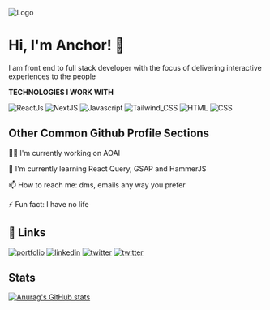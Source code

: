 
![Logo](https://res.cloudinary.com/dmoxrn44i/image/upload/v1669989181/portfolio/Anchan_two_tone_orange_painting_of_a_lofi_japanese_koi_fish_pon_a3098625-d8c3-45e0-8048-ab48db45fb37_upscayl_4x_realesrgan-x4plus-anime_ayzaqb.png)

# Hi, I'm Anchor! 👋

I am front end to full stack developer with the focus of delivering interactive experiences to the people

**TECHNOLOGIES I WORK WITH**

![ReactJs](https://img.shields.io/badge/-React-blue?style=for-the-badge&logo=react)
![NextJS](https://img.shields.io/badge/-Next.Js-black?style=for-the-badge&logo=nextdotjs)
![Javascript](https://img.shields.io/badge/-Javascript-ffb400?style=for-the-badge&logo=javascript&logoColor=ffff3f)
![Tailwind_CSS](https://img.shields.io/badge/Tailwind_CSS-38B2AC?style=for-the-badge&logo=tailwind-css&logoColor=white)
![HTML](https://img.shields.io/badge/html%20-%23E34F26.svg?&style=for-the-badge&logo=html5&logoColor=white)
![CSS](https://img.shields.io/badge/css%20-%231572B6.svg?&style=for-the-badge&logo=css3&logoColor=white)

## Other Common Github Profile Sections
👩‍💻 I'm currently working on AOAI

🧠 I'm currently learning React Query, GSAP and HammerJS

📫 How to reach me: dms, emails any way you prefer

⚡️ Fun fact: I have no life


## 🔗 Links
[![portfolio](https://img.shields.io/badge/my_portfolio-000?style=for-the-badge&logo=ko-fi&logoColor=white)](http://anchor.graphics/)
[![linkedin](https://img.shields.io/badge/linkedin-0A66C2?style=for-the-badge&logo=linkedin&logoColor=white)](https://www.linkedin.com/in/evalds-maksvitis-845247138/)
[![twitter](https://img.shields.io/badge/twitter-1DA1F2?style=for-the-badge&logo=twitter&logoColor=white)](https://twitter.com/anchoronai)
[![twitter](https://img.shields.io/badge/Instagram-000?style=for-the-badge&logo=instagram&logoColor=white)](https://www.instagram.com/anchoronai/)

## Stats
[![Anurag's GitHub stats](https://github-readme-stats.vercel.app/api?username=AnchorTaken)](https://github.com/AnchorTaken/github-readme-stats)